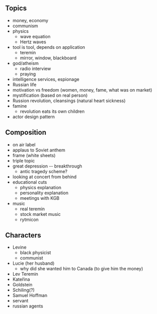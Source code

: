 
## Topics
- money, economy
- communism
- physics
	- wave equation
	- Hertz waves
- tool is tool, depends on application
	- teremin
	- mirror, window, blackboard
- god/atheism
	- radio interview
	- praying
- intelligence services, espionage
- Russian life
- motivation vs freedom (women, money, fame, what was on market)
- mystification (based on real person)
- Russion revolution, cleansings (natural heart sickness)
- famine
	- revolution eats its own children
- actor design pattern

## Composition
- on air label
- applaus to Soviet anthem
- frame (white sheets)
- triple topic
- great depression -- breakthrough
	- antic tragedy scheme?
- looking at concert from behind
- educational cuts
	- physics explanation
	- personality explanation
	- meetings with KGB
- music
	- real teremin
	- stock market music
	- rytmicon

## Characters
- Levine
	- black physicist
	- communist
- Lucie (her husband)
	- why did she wanted him to Canada (to give him the money)
- Lev Teremin
- Kateřina
- Goldstein
- Schiling(?)
- Samuel Hoffman
- servant
- russian agents
